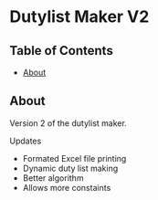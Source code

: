 # Dutylist Maker V2

## Table of Contents
+ [About](#about)

## About <a name = "about"></a>
<p>
  Version 2 of the dutylist maker. 
  
  <br>
  
Updates
  <ul>
    <li>Formated Excel file printing</li>
    <li>Dynamic duty list making</li>
    <li>Better algorithm</li>
    <li>Allows more constaints</li>
  </ul>
</p>
